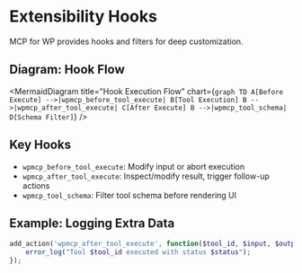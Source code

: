 # Extensibility Hooks

MCP for WP provides hooks and filters for deep customization.

## <strong>Diagram: Hook Flow</strong>

<MermaidDiagram
  title="Hook Execution Flow"
  chart={`
graph TD
  A[Before Execute] -->|wpmcp_before_tool_execute| B[Tool Execution]
  B -->|wpmcp_after_tool_execute| C[After Execute]
  B -->|wpmcp_tool_schema| D[Schema Filter]
  `}
/>

## <strong>Key Hooks</strong>
- `wpmcp_before_tool_execute`: Modify input or abort execution
- `wpmcp_after_tool_execute`: Inspect/modify result, trigger follow-up actions
- `wpmcp_tool_schema`: Filter tool schema before rendering UI

## <strong>Example: Logging Extra Data</strong>
```php
add_action('wpmcp_after_tool_execute', function($tool_id, $input, $output, $status) {
    error_log("Tool $tool_id executed with status $status");
});
``` 